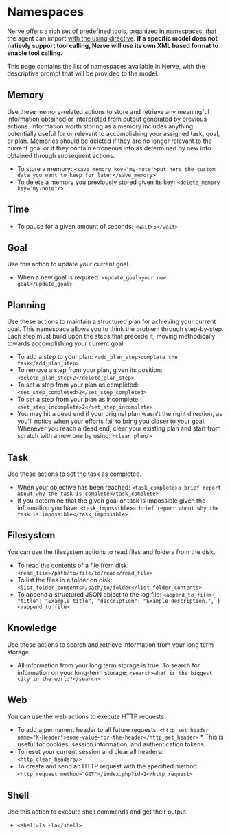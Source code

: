 # Namespaces

Nerve offers a rich set of predefined tools, organized in namespaces, that the agent can import [with the using directive](tasklets.md#tools). **If a specific model does not natievly support tool calling, Nerve will use its own XML based format to enable tool calling.**

This page contains the list of namespaces available in Nerve, with the descriptive prompt that will be provided to the model.

## Memory

Use these memory-related actions to store and retrieve any meaningful information obtained or interpreted from output generated by previous actions. Information worth storing as a memory includes anything potentially useful for or relevant to accomplishing your assigned task, goal, or plan. Memories should be deleted if they are no longer relevant to the current goal or if they contain erroneous info as determined by new info obtained through subsequent actions.

<!-- I think the first sentence needs a tune-up. Perhaps splitting it into two would make it easier to follow? -->

* To store a memory: `<save_memory key="my-note">put here the custom data you want to keep for later</save_memory>`
* To delete a memory you previously stored given its key: `<delete_memory key="my-note"/>`

<!-- Is there a reason the second bullet point says "given its key" but the first one doesn't? It looks like both code snippets mention the `key` - just checking! -->

## Time

<!-- Let's add a snippet here about why a user would want to use a time-related action (like you did in the Memory section above). It's best if headers have a bit of context below them before going right into the code/details! -->

* To pause for a given amount of seconds: `<wait>5</wait>`

## Goal

Use this action to update your current goal.

* When a new goal is required: `<update_goal>your new goal</update_goal>`

## Planning

Use these actions to maintain a structured plan for achieving your current goal. This namespace allows you to think the problem through step-by-step. Each step must build upon the steps that precede it, moving methodically towards accomplishing your current goal:

* To add a step to your plan: `<add_plan_step>complete the task</add_plan_step>`
* To remove a step from your plan, given its position: `<delete_plan_step>2</delete_plan_step>`
* To set a step from your plan as completed: `<set_step_completed>2</set_step_completed>`
* To set a step from your plan as incomplete: `<set_step_incomplete>2</set_step_incomplete>`
* You may hit a dead end if your original plan wasn't the right direction, as you'll notice when your efforts fail to bring you closer to your goal. Whenever you reach a dead end, clear your existing plan and start from scratch with a new one by using: `<clear_plan/>`

## Task

Use these actions to set the task as completed.

* When your objective has been reached: `<task_complete>a brief report about why the task is complete</task_complete>`
* If you determine that the given goal or task is impossible given the information you have: `<task_impossible>a brief report about why the task is impossible</task_impossible>`

## Filesystem

You can use the filesystem actions to read files and folders from the disk.

* To read the contents of a file from disk: `<read_file>/path/to/file/to/read</read_file>`
* To list the files in a folder on disk: `<list_folder_contents>/path/to/folder</list_folder_contents>`
* To append a structured JSON object to the log file: `<append_to_file>{
      "title": "Example title",
      "description": "Example description.",
    }</append_to_file>`

## Knowledge

Use these actions to search and retrieve information from your long term storage.

* All information from your long term storage is true. To search for information on your long-term storage: `<search>what is the biggest city in the world?</search>`

## Web

You can use the web actions to execute HTTP requests.

* To add a permanent header to all future requests:
 `<http_set_header name="X-Header">some-value-for-the-header</http_set_header>`
      * This is useful for cookies, session information, and authentication tokens.
* To reset your current session and clear all headers: `<http_clear_headers/>`
* To create and send an HTTP request with the specified method: `<http_request method="GET">/index.php?id=1</http_request>`

## Shell

Use this action to execute shell commands and get their output.

*  `<shell>ls -la</shell>`

